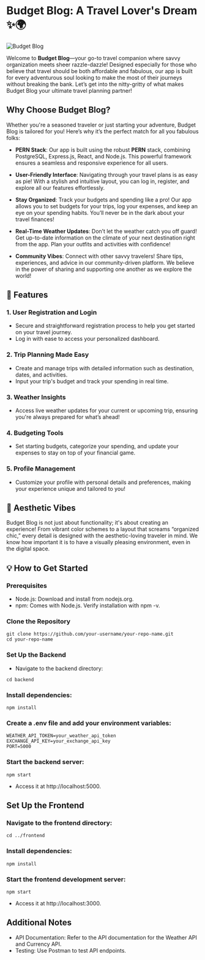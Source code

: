 # Budget Blog: A Travel Lover's Dream ✨🌍

![Budget Blog](URL)

Welcome to **Budget Blog**—your go-to travel companion where savvy organization meets sheer razzle-dazzle! Designed especially for those who believe that travel should be both affordable and fabulous, our app is built for every adventurous soul looking to make the most of their journeys without breaking the bank. Let’s get into the nitty-gritty of what makes Budget Blog your ultimate travel planning partner!

## Why Choose Budget Blog?

Whether you're a seasoned traveler or just starting your adventure, Budget Blog is tailored for you! Here’s why it’s the perfect match for all you fabulous folks:

- **PERN Stack**: Our app is built using the robust **PERN** stack, combining PostgreSQL, Express.js, React, and Node.js. This powerful framework ensures a seamless and responsive experience for all users.

- **User-Friendly Interface**: Navigating through your travel plans is as easy as pie! With a stylish and intuitive layout, you can log in, register, and explore all our features effortlessly.

- **Stay Organized**: Track your budgets and spending like a pro! Our app allows you to set budgets for your trips, log your expenses, and keep an eye on your spending habits. You’ll never be in the dark about your travel finances!

- **Real-Time Weather Updates**: Don’t let the weather catch you off guard! Get up-to-date information on the climate of your next destination right from the app. Plan your outfits and activities with confidence!

- **Community Vibes**: Connect with other savvy travelers! Share tips, experiences, and advice in our community-driven platform. We believe in the power of sharing and supporting one another as we explore the world!

## 🚀 Features

### 1. User Registration and Login
- Secure and straightforward registration process to help you get started on your travel journey.
- Log in with ease to access your personalized dashboard.

### 2. Trip Planning Made Easy
- Create and manage trips with detailed information such as destination, dates, and activities.
- Input your trip's budget and track your spending in real time.

### 3. Weather Insights
- Access live weather updates for your current or upcoming trip, ensuring you're always prepared for what’s ahead!

### 4. Budgeting Tools
- Set starting budgets, categorize your spending, and update your expenses to stay on top of your financial game.

### 5. Profile Management
- Customize your profile with personal details and preferences, making your experience unique and tailored to you!

## 🎨 Aesthetic Vibes

Budget Blog is not just about functionality; it's about creating an experience! From vibrant color schemes to a layout that screams “organized chic,” every detail is designed with the aesthetic-loving traveler in mind. We know how important it is to have a visually pleasing environment, even in the digital space.

## 💡 How to Get Started

### Prerequisites 
- Node.js: Download and install from nodejs.org.
- npm: Comes with Node.js. Verify installation with npm -v.

### Clone the Repository
```
git clone https://github.com/your-username/your-repo-name.git
cd your-repo-name
```

### Set Up the Backend
- Navigate to the backend directory:
```
cd backend
```

### Install dependencies:
```
npm install
```

### Create a .env file and add your environment variables:
```
WEATHER_API_TOKEN=your_weather_api_token
EXCHANGE_API_KEY=your_exchange_api_key
PORT=5000
```
### Start the backend server:
```
npm start
```
- Access it at http://localhost:5000.

## Set Up the Frontend

### Navigate to the frontend directory:
```
cd ../frontend
```

### Install dependencies:
```
npm install
```

### Start the frontend development server:
```
npm start
```
- Access it at http://localhost:3000.

## Additional Notes
- API Documentation: Refer to the API documentation for the Weather API and Currency API.
- Testing: Use Postman to test API endpoints.
